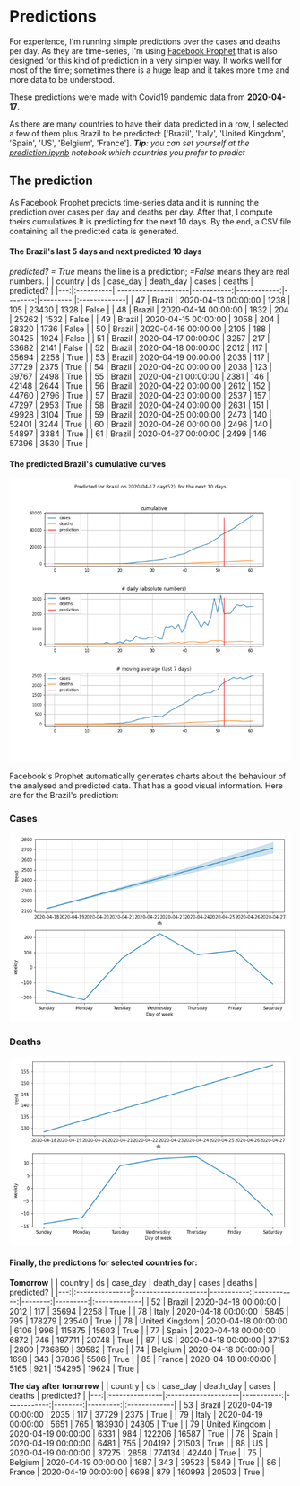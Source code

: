 # **Predictions**
For experience, I'm running simple predictions over the cases and deaths per day. As they are time-series, I'm using [Facebook Prophet](https://facebook.github.io/prophet/docs/quick_start.html) that is also designed for this kind of prediction in a very simpler way. It works well for most of the time; sometimes there is a huge leap and it takes more time and more data to be understood.

These predictions were made with Covid19 pandemic data from **2020-04-17**.

As there are many countries to have their data predicted in a row, I selected a few of them plus Brazil to be predicted:
['Brazil', 'Italy', 'United Kingdom', 'Spain', 'US', 'Belgium', 'France'].
***Tip**: you can set yourself at the *[prediction.ipynb](../prediction.ipynb)* notebook which countries you prefer to predict*


## The prediction
As Facebook Prophet predicts time-series data and it is running the prediction over cases per day and deaths per day. After that, I compute theirs cumulatives.It is predicting for the next 10 days.
By the end, a CSV file containing all the predicted data is generated.

#### The Brazil's last 5 days and next predicted 10 days
*predicted? = True* means the line is a prediction; *=False* means they are real numbers.
|    | country   | ds                  |   case_day |   death_day |   cases |   deaths | predicted?   |
|---:|:----------|:--------------------|-----------:|------------:|--------:|---------:|:-------------|
| 47 | Brazil    | 2020-04-13 00:00:00 |       1238 |         105 |   23430 |     1328 | False        |
| 48 | Brazil    | 2020-04-14 00:00:00 |       1832 |         204 |   25262 |     1532 | False        |
| 49 | Brazil    | 2020-04-15 00:00:00 |       3058 |         204 |   28320 |     1736 | False        |
| 50 | Brazil    | 2020-04-16 00:00:00 |       2105 |         188 |   30425 |     1924 | False        |
| 51 | Brazil    | 2020-04-17 00:00:00 |       3257 |         217 |   33682 |     2141 | False        |
| 52 | Brazil    | 2020-04-18 00:00:00 |       2012 |         117 |   35694 |     2258 | True         |
| 53 | Brazil    | 2020-04-19 00:00:00 |       2035 |         117 |   37729 |     2375 | True         |
| 54 | Brazil    | 2020-04-20 00:00:00 |       2038 |         123 |   39767 |     2498 | True         |
| 55 | Brazil    | 2020-04-21 00:00:00 |       2381 |         146 |   42148 |     2644 | True         |
| 56 | Brazil    | 2020-04-22 00:00:00 |       2612 |         152 |   44760 |     2796 | True         |
| 57 | Brazil    | 2020-04-23 00:00:00 |       2537 |         157 |   47297 |     2953 | True         |
| 58 | Brazil    | 2020-04-24 00:00:00 |       2631 |         151 |   49928 |     3104 | True         |
| 59 | Brazil    | 2020-04-25 00:00:00 |       2473 |         140 |   52401 |     3244 | True         |
| 60 | Brazil    | 2020-04-26 00:00:00 |       2496 |         140 |   54897 |     3384 | True         |
| 61 | Brazil    | 2020-04-27 00:00:00 |       2499 |         146 |   57396 |     3530 | True         |

 #### The predicted Brazil's cumulative curves
![](brazil_predictions.png)

Facebook's Prophet automatically generates charts about the behaviour of the analysed and predicted data. That has a good visual information. Here are for the Brazil's prediction:
### Cases
![](brazil_prophet_cases.png)

 ### Deaths
![](brazil_prophet_deaths.png)
#### Finally, the predictions for selected countries for:
**Tomorrow**
|    | country        | ds                  |   case_day |   death_day |   cases |   deaths | predicted?   |
|---:|:---------------|:--------------------|-----------:|------------:|--------:|---------:|:-------------|
| 52 | Brazil         | 2020-04-18 00:00:00 |       2012 |         117 |   35694 |     2258 | True         |
| 78 | Italy          | 2020-04-18 00:00:00 |       5845 |         795 |  178279 |    23540 | True         |
| 78 | United Kingdom | 2020-04-18 00:00:00 |       6106 |         996 |  115875 |    15603 | True         |
| 77 | Spain          | 2020-04-18 00:00:00 |       6872 |         746 |  197711 |    20748 | True         |
| 87 | US             | 2020-04-18 00:00:00 |      37153 |        2809 |  736859 |    39582 | True         |
| 74 | Belgium        | 2020-04-18 00:00:00 |       1698 |         343 |   37836 |     5506 | True         |
| 85 | France         | 2020-04-18 00:00:00 |       5165 |         921 |  154295 |    19624 | True         |

 **The day after tomorrow** 
|    | country        | ds                  |   case_day |   death_day |   cases |   deaths | predicted?   |
|---:|:---------------|:--------------------|-----------:|------------:|--------:|---------:|:-------------|
| 53 | Brazil         | 2020-04-19 00:00:00 |       2035 |         117 |   37729 |     2375 | True         |
| 79 | Italy          | 2020-04-19 00:00:00 |       5651 |         765 |  183930 |    24305 | True         |
| 79 | United Kingdom | 2020-04-19 00:00:00 |       6331 |         984 |  122206 |    16587 | True         |
| 78 | Spain          | 2020-04-19 00:00:00 |       6481 |         755 |  204192 |    21503 | True         |
| 88 | US             | 2020-04-19 00:00:00 |      37275 |        2858 |  774134 |    42440 | True         |
| 75 | Belgium        | 2020-04-19 00:00:00 |       1687 |         343 |   39523 |     5849 | True         |
| 86 | France         | 2020-04-19 00:00:00 |       6698 |         879 |  160993 |    20503 | True         |